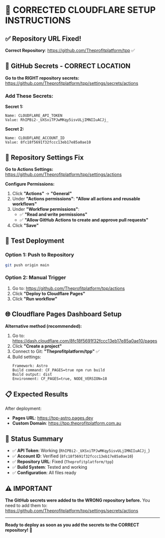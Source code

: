 # 🚀 CORRECTED CLOUDFLARE SETUP INSTRUCTIONS

## ✅ Repository URL Fixed!

**Correct Repository**: https://github.com/Theprofitplatform/tpp ✅

## 🔑 GitHub Secrets - CORRECT LOCATION

**Go to the RIGHT repository secrets:**
https://github.com/Theprofitplatform/tpp/settings/secrets/actions

### Add These Secrets:

**Secret 1:**
```
Name: CLOUDFLARE_API_TOKEN
Value: RhIPBi2-_UXSxiTPJwMKqy5isvULjIMNIIuACJj_
```

**Secret 2:**
```
Name: CLOUDFLARE_ACCOUNT_ID
Value: 8fc18f5691f32fccc13eb17e85a0ae10
```

## 🔧 Repository Settings Fix

**Go to Actions Settings:**
https://github.com/Theprofitplatform/tpp/settings/actions

**Configure Permissions:**
1. Click **"Actions"** → **"General"**
2. Under **"Actions permissions"**: **"Allow all actions and reusable workflows"**
3. Under **"Workflow permissions"**:
   - ✅ **"Read and write permissions"**
   - ✅ **"Allow GitHub Actions to create and approve pull requests"**
4. Click **"Save"**

## 🚀 Test Deployment

### Option 1: Push to Repository
```bash
git push origin main
```

### Option 2: Manual Trigger
1. Go to: https://github.com/Theprofitplatform/tpp/actions
2. Click **"Deploy to Cloudflare Pages"**
3. Click **"Run workflow"**

## 🌐 Cloudflare Pages Dashboard Setup

**Alternative method (recommended):**
1. Go to: https://dash.cloudflare.com/8fc18f5691f32fccc13eb17e85a0ae10/pages
2. Click **"Create a project"**
3. Connect to Git: **"Theprofitplatform/tpp"** ✅
4. Build settings:
   ```
   Framework: Astro
   Build command: CF_PAGES=true npm run build
   Build output: dist
   Environment: CF_PAGES=true, NODE_VERSION=18
   ```

## 📋 Expected Results

After deployment:
- **Pages URL**: https://tpp-astro.pages.dev
- **Custom Domain**: https://tpp.theprofitplatform.com.au

## 🎯 Status Summary

- ✅ **API Token**: Working (`RhIPBi2-_UXSxiTPJwMKqy5isvULjIMNIIuACJj_`)
- ✅ **Account ID**: Verified (`8fc18f5691f32fccc13eb17e85a0ae10`)
- ✅ **Repository URL**: Fixed (`Theprofitplatform/tpp`)
- ✅ **Build System**: Tested and working
- ✅ **Configuration**: All files ready

## ⚠️ IMPORTANT

**The GitHub secrets were added to the WRONG repository before.**
You need to add them to: https://github.com/Theprofitplatform/tpp/settings/secrets/actions

---

**Ready to deploy as soon as you add the secrets to the CORRECT repository!** 🚀